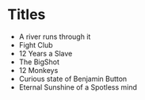 # Titles
* A river runs through it
* Fight Club
* 12 Years a Slave
* The BigShot
* 12 Monkeys
* Curious state of Benjamin Button
* Eternal Sunshine of a Spotless mind
